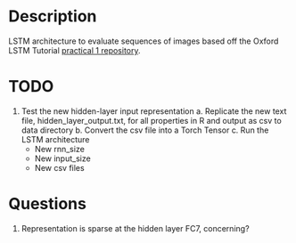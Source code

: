 # Description
LSTM architecture to evaluate sequences of images based off the Oxford LSTM Tutorial [practical 1 repository](https://github.com/oxford-cs-ml-2015/practical1).

# TODO
1.  Test the new hidden-layer input representation
  a.  Replicate the new text file, hidden_layer_output.txt, for all properties in R and output as csv to data directory
  b.  Convert the csv file into a Torch Tensor
  c.  Run the LSTM architecture
    * New rnn_size
    * New input_size
    * New csv files


# Questions
1.  Representation is sparse at the hidden layer FC7, concerning?
